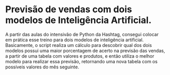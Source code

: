 # Previsão de vendas com dois modelos de Inteligência Artificial.

A partir das aulas do intensivão de Python da Hashtag, consegui colocar em prática esse treino para dois modelos de inteligência artificial.
Basicamente, o script realiza um cálculo para descobrir qual dos dois modelos possui uma maior porcentagem de acerto na previsão das vendas, a partir de uma tabela com valores e produtos, e então utiliza o melhor modelo para realizar essa previsão, retornando uma nova tabela com os possíveis valores do mês seguinte.
